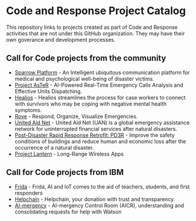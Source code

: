 # Code and Response Project Catalog
This repository links to projects created as part of Code and Response activities that are not under this GitHub organization. They may have their own goverance and development processes.

## Call for Code projects from the community
* [Sparrow Platform](https://github.com/sparrow-platform) - An Intelligent ubiquitous communication platform for medical and psychological well-being of disaster victims.
* [Project AsTeR](https://github.com/Project-AsTeR/) - AI-Powered Real-Time Emergency Calls Analysis and Effective Units Dispatching.
* [Healios](https://gitlab.com/xuelongmu1/healios-ibm) - Healios streamlines the process for case workers to connect with survivors who may be coping with negative mental health symptoms.
* [Rove](https://github.com/bryanhpchiang/Rove) - Respond, Organize, Visualize Emergencies.
* [United Aid Net](https://github.com/cellchip/kai) - United Aid Net (UAN) is a global emergency assistance network for uninterrupted financial services after natural disasters.
* [Post-Disaster Rapid Response Retrofit: PD3R](https://github.com/Build-Change/call_for_code) - Improve the safety conditions of buildings and reduce human and economic loss after the occurrence of a natural disaster.
* [Project Lantern](https://github.com/lantern-works) - Long-Range Wireless Apps

## Call for Code projects from IBM
* [Frida](https://github.com/IBM/Frida) - Frida, AI and IoT comes to the aid of teachers, students, and first responders
* [Helpchain](https://github.com/IBM/Helpchain) - Helpchain, your donation with trust and transparency.
* [AI-mergency](https://github.com/IBM/AI-mergency) - AI-mergency Control Room (AICR), understanding and consolidating requests for help with Watson
